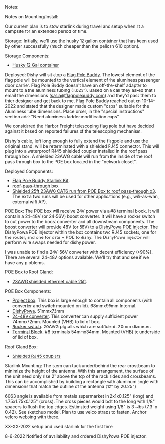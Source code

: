 Notes:


Notes on Mounting/Install:

Our current plan is to stow starlink during travel and setup when at a campsite for an extended period of time.

Storage: Initially, we'll use the husky 12 gallon container that has been used by other successfully (much cheaper than the pelican 610 option).

Storage Components:
* [Husky 12 Gal container]()

Deployed:
Dishy will sit atop a [Flag Pole Buddy](https://flagpolebuddy.com/ols/products/httpsflagpolebuddycomolsproductshttpsflagpolebuddycomolsproductsstarlink-kit-2nd-generation).  The lowest element of the flag pole will be mounted to the vertical element of the aluminess passenger door carrier.  Flag Pole Buddy doesn't have an off-the-shelf adapter to mount to a the aluminess tubing (1.625").  Based on a call they asked that I email the dimensions (sasia@flagpolebuddy.com) and they'd pass them to thier designer and get back to me. Flag Pole Buddy reached out on 10-14-2022 and stated that the designer made custom "caps" suitable for the Aluminess tube dimensions.  Place order, in the "special instructions" section add: "Need aluminess ladder modification caps".

We considered the Harbor Freight telescoping flag pole but have decided against it based on reported failures of the telescoping mechanism.

Dishy's cable, left long enough to fully extend the flagpole and use the original stand, will be reterminated with a shielded RJ45 connector.  This will plug into a waterproof RJ45 shielded coupler installed in the roof pass through box.  A shielded 23AWG cable will run from the inside of the roof pass through box to the POE box located in the "network closet".

Deployed Components:
* [Flag Pole Buddy Starlink Kit](https://flagpolebuddy.com/ols/products/httpsflagpolebuddycomolsproductshttpsflagpolebuddycomolsproductsstarlink-kit-2nd-generation).
* [roof-pass-through box](https://www.amazon.com/gp/product/B089LLX8RK/)
* [Shielded 25ft 23AWG CAT6 run from POE Box to roof pass-through x3](https://www.amazon.com/Ethernet-IMONTA-Resistant-Waterproof-Buried-able/dp/B0714FJBTW/).  The extra two runs will be used for other applications (e.g., wifi-as-wan, external wifi AP).


POE Box:
The POE box will receive 24V power via a #8 terminal block.  It will contain a 24-48V (or 24-56V) boost converter.  It will have a rocker switch to cut power to the boost converter and all downstream components.  The boost converter will provide 48V (or 56V) to a [DishyPowa POE injector](https://dishypowa.com/).  The DishyPowa POE injector within the box contains two RJ45 sockets, one for the router, and one for data + POE to dishy.  The DishyPowa injector will perform wire swaps needed for dishy power.  

I was unable to find a 24V-56V converter with decent efficiency (>90%).  There are several 24-48V options available.  We'll try that and see if we have any problems.

POE Box to Roof Gland:
* [23AWG shielded ethernet cable 25ft](https://www.amazon.com/GearIT-Cat6-Outdoor-Ethernet-Cable/dp/B0874799NB?th=1).

POE Box Components:
* [Project box](https://www.amazon.com/LeMotech-Stainless-Waterproof-Electrical-Electronics/dp/B09T6NFRXH/?th=1).  This box is large enough to contain all components (with converter and switch mounted on lid).  68mmx99mm Internal.
* [DishyPowa](https://dishypowa.com/). 51mmx72mm
* [24-48V converter](https://www.amazon.com/gp/product/B089M7FVLJ/).  This converter can supply sufficient power. 74mmx72mm.  Mounted (VHB) to lid of box.
* [Rocker switch](https://www.amazon.com/gp/product/B08R5PLDBP/?th=1). 20AWG pigtails which are sufficient. 20mm diameter.
* [Terminal Block](https://www.amazon.com/Blue-Sea-Systems-Circuit-Terminal/dp/B0000AZ6TZ/ref=sr_1_1?crid=6CQF0J3PKDX9&keywords=2502%2Bblue%2Bsea&qid=1665509883&qu=eyJxc2MiOiIwLjg4IiwicXNhIjoiMC4wMCIsInFzcCI6IjAuMDAifQ%3D%3D&s=industrial&sprefix=2502%2Bblue%2Bsea%2Cindustrial%2C138&sr=1-1&th=1&psc=1).  #8 terminals 54mmx34mm.  Mounted (VHB) to underside of lid of box.

Roof Gland Box:
* [Shielded RJ45 couplers](https://www.amazon.com/gp/product/B09XM37H79/)


Starlink Mounting:
The stem can tuck under/behind the rear crossbeam to minimize the height of the antenna.  With this arrangement, the surface of the unit need only rise 2" above the top of the rack sides and crossbeams.  This can be accomplished by building a rectangle with aluminum angle with dimensions that match the outline of the antenna (12" by 20.25")

6063 angle is available from metals supermarket in 2x1x0.125" (long) and 1.75x1.75x0.125" (cross).  The cross pieces would bolt to the long with 1/8" spacers to flush the top edges.  Estimated weight using 1/8" is 3 ~lbs (7.3' x 0.42).  See sketchup model.  Plan to use velco straps to fasten.  Anchor velcro webbing with [these](https://www.mcmaster.com/8030T11/).

XX-XX-2022
setup and used starlink for the first time

8-6-2022
Notified of availability and ordered DishyPowa POE injector.